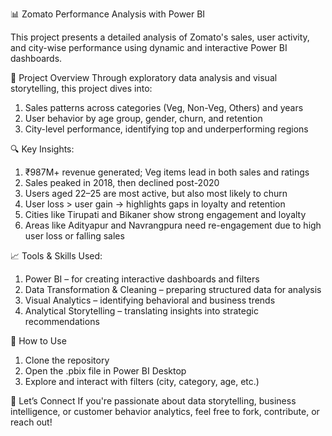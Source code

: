 📊 Zomato Performance Analysis with Power BI

This project presents a detailed analysis of Zomato's sales, user activity, and city-wise performance using dynamic and interactive Power BI dashboards.

🚀 Project Overview
Through exploratory data analysis and visual storytelling, this project dives into:
1. Sales patterns across categories (Veg, Non-Veg, Others) and years
2. User behavior by age group, gender, churn, and retention
3. City-level performance, identifying top and underperforming regions

🔍 Key Insights:
1. ₹987M+ revenue generated; Veg items lead in both sales and ratings
2. Sales peaked in 2018, then declined post-2020
3. Users aged 22–25 are most active, but also most likely to churn
4. User loss > user gain → highlights gaps in loyalty and retention
5. Cities like Tirupati and Bikaner show strong engagement and loyalty
6. Areas like Adityapur and Navrangpura need re-engagement due to high user loss or falling sales

📈 Tools & Skills Used:
1. Power BI – for creating interactive dashboards and filters
2. Data Transformation & Cleaning – preparing structured data for analysis
3. Visual Analytics – identifying behavioral and business trends
4. Analytical Storytelling – translating insights into strategic recommendations

🧠 How to Use
1. Clone the repository
2. Open the .pbix file in Power BI Desktop
3. Explore and interact with filters (city, category, age, etc.)

🤝 Let’s Connect
If you're passionate about data storytelling, business intelligence, or customer behavior analytics, feel free to fork, contribute, or reach out!
